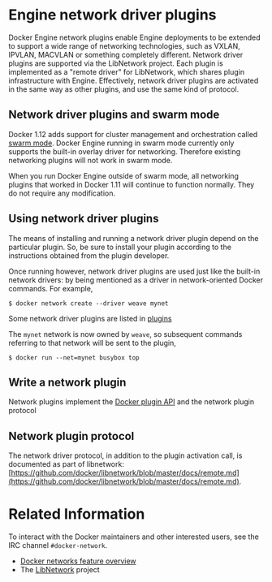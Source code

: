 <!--[metadata]>
+++
title = "Docker network driver plugins"
description = "Network driver plugins."
keywords = ["Examples, Usage, plugins, docker, documentation, user guide"]
[menu.main]
parent = "engine_extend"
+++
<![end-metadata]-->

# Engine network driver plugins

Docker Engine network plugins enable Engine deployments to be extended to
support a wide range of networking technologies, such as VXLAN, IPVLAN, MACVLAN
or something completely different. Network driver plugins are supported via the
LibNetwork project. Each plugin is implemented as a  "remote driver" for
LibNetwork, which shares plugin infrastructure with Engine. Effectively, network
driver plugins are activated in the same way as other plugins, and use the same
kind of protocol.

## Network driver plugins and swarm mode

Docker 1.12 adds support for cluster management and orchestration called
[swarm mode](../swarm/index.md). Docker Engine running in swarm mode currently
only supports the built-in overlay driver for networking. Therefore existing
networking plugins will not work in swarm mode.

When you run Docker Engine outside of swarm mode, all networking plugins that
worked in Docker 1.11 will continue to function normally. They do not require
any modification.

## Using network driver plugins

The means of installing and running a network driver plugin depend on the
particular plugin. So, be sure to install your plugin according to the
instructions obtained from the plugin developer.

Once running however, network driver plugins are used just like the built-in
network drivers: by being mentioned as a driver in network-oriented Docker
commands. For example,

    $ docker network create --driver weave mynet

Some network driver plugins are listed in [plugins](plugins.md)

The `mynet` network is now owned by `weave`, so subsequent commands
referring to that network will be sent to the plugin,

    $ docker run --net=mynet busybox top


## Write a network plugin

Network plugins implement the [Docker plugin
API](https://docs.docker.com/extend/plugin_api/) and the network plugin protocol

## Network plugin protocol

The network driver protocol, in addition to the plugin activation call, is
documented as part of libnetwork:
[https://github.com/docker/libnetwork/blob/master/docs/remote.md](https://github.com/docker/libnetwork/blob/master/docs/remote.md).

# Related Information

To interact with the Docker maintainers and other interested users, see the IRC channel `#docker-network`.

-  [Docker networks feature overview](../userguide/networking/index.md)
-  The [LibNetwork](https://github.com/docker/libnetwork) project

